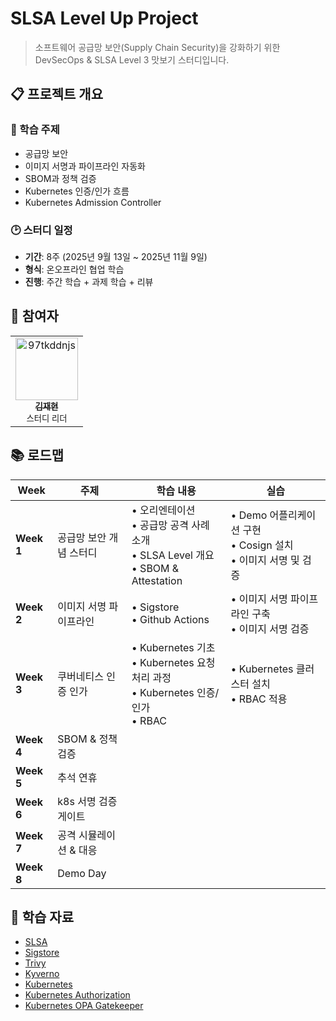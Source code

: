 # SLSA Level Up Project

> 소프트웨어 공급망 보안(Supply Chain Security)을 강화하기 위한 DevSecOps & SLSA Level 3 맛보기 스터디입니다.

## 📋 프로젝트 개요

### 🎯 학습 주제
- 공급망 보안
- 이미지 서명과 파이프라인 자동화
- SBOM과 정책 검증
- Kubernetes 인증/인가 흐름
- Kubernetes Admission Controller

### 🕑 스터디 일정
- **기간**: 8주 (2025년 9월 13일 ~ 2025년 11월 9일)
- **형식**: 온오프라인 협업 학습
- **진행**: 주간 학습 + 과제 학습 + 리뷰

## 👥 참여자

<table>
  <tr>
    <td align="center">
      <a href="https://github.com/kiku99">
        <img src="https://avatars.githubusercontent.com/u/46413809?v=4" width="100px;" alt="97tkddnjs"/>
        <br />
        <sub><b>김재현</b></sub>
      </a>
      <br />
      <sub>스터디 리더</sub>
    </td>
  </tr>
</table>

## 📚 로드맵

| Week | 주제 | 학습 내용 | 실습 |
|------|------|-----------|------|
| **Week 1** | 공급망 보안 개념 스터디 | • 오리엔테이션<br>• 공급망 공격 사례 소개<br>• SLSA Level 개요<br>• SBOM & Attestation | • Demo 어플리케이션 구현<br>• Cosign 설치<br>• 이미지 서명 및 검증 |
| **Week 2** | 이미지 서명 파이프라인 | • Sigstore<br>• Github Actions | • 이미지 서명 파이프라인 구축<br>• 이미지 서명 검증 |
| **Week 3** | 쿠버네티스 인증 인가 | • Kubernetes 기초<br>• Kubernetes 요청 처리 과정<br>• Kubernetes 인증/인가<br>• RBAC | • Kubernetes 클러스터 설치<br>• RBAC 적용 |
| **Week 4** | SBOM & 정책 검증 |  | |
| **Week 5** | 추석 연휴 |  | |
| **Week 6** | k8s 서명 검증 게이트 |  | |
| **Week 7** | 공격 시뮬레이션 & 대응 |  | |
| **Week 8** | Demo Day |  | |


## 📖 학습 자료

- [SLSA](https://slsa.dev/)
- [Sigstore](https://www.sigstore.dev/)
- [Trivy](https://trivy.dev/latest/)
- [Kyverno](https://kyverno.io/)
- [Kubernetes](https://kubernetes.io/docs/)
- [Kubernetes Authorization](https://kubernetes.io/docs/reference/access-authn-authz/authorization/)
- [Kubernetes OPA Gatekeeper](https://kubernetes.io/blog/2019/08/06/opa-gatekeeper-policy-and-governance-for-kubernetes/)
